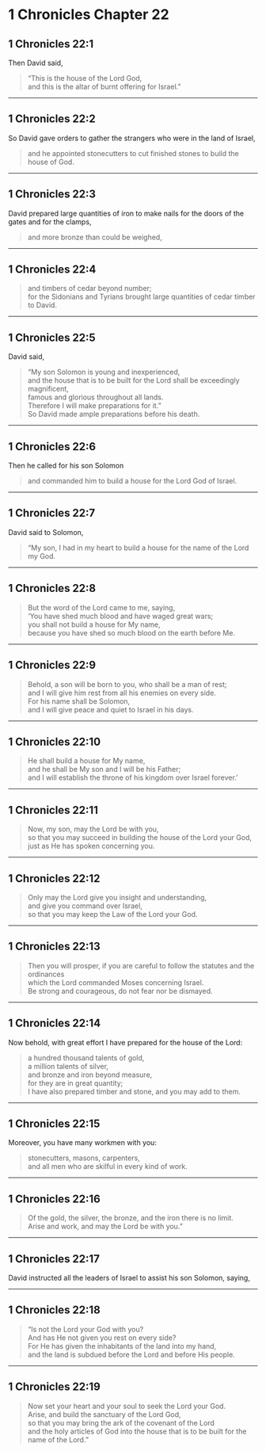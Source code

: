 # 1 Chronicles Chapter 22

## 1 Chronicles 22:1

Then David said,

> “This is the house of the Lord God,  
> and this is the altar of burnt offering for Israel.”

---

## 1 Chronicles 22:2

So David gave orders to gather the strangers who were in the land of Israel,

> and he appointed stonecutters to cut finished stones to build the house of God.

---

## 1 Chronicles 22:3

David prepared large quantities of iron to make nails for the doors of the gates and for the clamps,

> and more bronze than could be weighed,

---

## 1 Chronicles 22:4

> and timbers of cedar beyond number;  
> for the Sidonians and Tyrians brought large quantities of cedar timber to David.

---

## 1 Chronicles 22:5

David said,

> “My son Solomon is young and inexperienced,  
> and the house that is to be built for the Lord shall be exceedingly magnificent,  
> famous and glorious throughout all lands.  
> Therefore I will make preparations for it.”  
> So David made ample preparations before his death.

---

## 1 Chronicles 22:6

Then he called for his son Solomon

> and commanded him to build a house for the Lord God of Israel.

---

## 1 Chronicles 22:7

David said to Solomon,

> “My son, I had in my heart to build a house for the name of the Lord my God.

---

## 1 Chronicles 22:8

> But the word of the Lord came to me, saying,  
> ‘You have shed much blood and have waged great wars;  
> you shall not build a house for My name,  
> because you have shed so much blood on the earth before Me.

---

## 1 Chronicles 22:9

> Behold, a son will be born to you, who shall be a man of rest;  
> and I will give him rest from all his enemies on every side.  
> For his name shall be Solomon,  
> and I will give peace and quiet to Israel in his days.

---

## 1 Chronicles 22:10

> He shall build a house for My name,  
> and he shall be My son and I will be his Father;  
> and I will establish the throne of his kingdom over Israel forever.’

---

## 1 Chronicles 22:11

> Now, my son, may the Lord be with you,  
> so that you may succeed in building the house of the Lord your God,  
> just as He has spoken concerning you.

---

## 1 Chronicles 22:12

> Only may the Lord give you insight and understanding,  
> and give you command over Israel,  
> so that you may keep the Law of the Lord your God.

---

## 1 Chronicles 22:13

> Then you will prosper, if you are careful to follow the statutes and the ordinances  
> which the Lord commanded Moses concerning Israel.  
> Be strong and courageous, do not fear nor be dismayed.

---

## 1 Chronicles 22:14

Now behold, with great effort I have prepared for the house of the Lord:

> a hundred thousand talents of gold,  
> a million talents of silver,  
> and bronze and iron beyond measure,  
> for they are in great quantity;  
> I have also prepared timber and stone, and you may add to them.

---

## 1 Chronicles 22:15

Moreover, you have many workmen with you:

> stonecutters, masons, carpenters,  
> and all men who are skilful in every kind of work.

---

## 1 Chronicles 22:16

> Of the gold, the silver, the bronze, and the iron there is no limit.  
> Arise and work, and may the Lord be with you.”

---

## 1 Chronicles 22:17

David instructed all the leaders of Israel to assist his son Solomon, saying,

---

## 1 Chronicles 22:18

> “Is not the Lord your God with you?  
> And has He not given you rest on every side?  
> For He has given the inhabitants of the land into my hand,  
> and the land is subdued before the Lord and before His people.

---

## 1 Chronicles 22:19

> Now set your heart and your soul to seek the Lord your God.  
> Arise, and build the sanctuary of the Lord God,  
> so that you may bring the ark of the covenant of the Lord  
> and the holy articles of God into the house that is to be built for the name of the Lord.”
